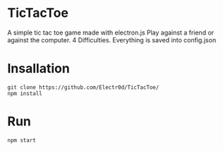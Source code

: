# TicTacToe
A simple tic tac toe game made with electron.js
Play against a friend or against the computer.
4 Difficulties.
Everything is saved into config.json



# Insallation
```
git clone https://github.com/Electr0d/TicTacToe/
npm install
```

# Run
```
npm start
```

